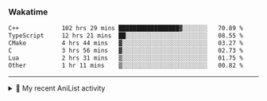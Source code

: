 ### Wakatime
<!--START_SECTION:waka-->

```txt
C++            102 hrs 29 mins █████████████████▓░░░░░░░   70.89 %
TypeScript     12 hrs 21 mins  ██░░░░░░░░░░░░░░░░░░░░░░░   08.55 %
CMake          4 hrs 44 mins   ▓░░░░░░░░░░░░░░░░░░░░░░░░   03.27 %
C              3 hrs 56 mins   ▓░░░░░░░░░░░░░░░░░░░░░░░░   02.73 %
Lua            2 hrs 31 mins   ▒░░░░░░░░░░░░░░░░░░░░░░░░   01.75 %
Other          1 hr 11 mins    ▒░░░░░░░░░░░░░░░░░░░░░░░░   00.82 %
```

<!--END_SECTION:waka-->

<!--
<h4>Leetcode</h4>

![Leetcode](https://leetcard.jacoblin.cool/f01zy?ext=heatmap)
-->

---

<details>
  <summary>🌸 My recent AniList activity</summary>

  <!-- ANILIST_ACTIVITY:start -->

-   📺 Watched episode 2 - 25 of [Death Note](https://anilist.co/anime/1535) (22:09 14 June 2025)
-   📺 Completed [Frieren: Beyond Journey’s End](https://anilist.co/anime/154587) (16:11 10 June 2025)
-   📺 Watched episode 5 - 21 of [Frieren: Beyond Journey’s End](https://anilist.co/anime/154587) (08:58 07 June 2025)
-   📺 Plans to watch [One Punch Man 3](https://anilist.co/anime/153800) (18:24 30 May 2025)
-   📺 Completed [One-Punch Man Season 2](https://anilist.co/anime/97668) (18:24 30 May 2025)

  <!-- ANILIST_ACTIVITY:end -->
</details>
